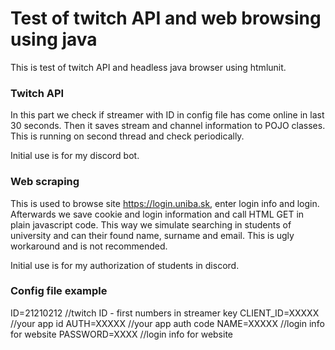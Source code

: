 # Test of twitch API and web browsing using java
This is test of twitch API and headless java browser using htmlunit.

### Twitch API
In this part we check if streamer with ID in config file has come online in last 30 seconds. Then it saves stream and channel information to POJO classes. This is running on second thread and check periodically.

Initial use is for my discord bot.

### Web scraping
This is used to browse site https://login.uniba.sk, enter login info and login. Afterwards we save cookie and login information and call HTML GET in plain javascript code. This way we simulate searching in students of university and can their found name, surname and email. This is ugly workaround and is not recommended.

Initial use is for my authorization of students in discord.

### Config file example
ID=21210212 //twitch ID - first numbers in streamer key
CLIENT_ID=XXXXX //your app id
AUTH=XXXXX //your app auth code
NAME=XXXXX //login info for website
PASSWORD=XXXX //login info for website
